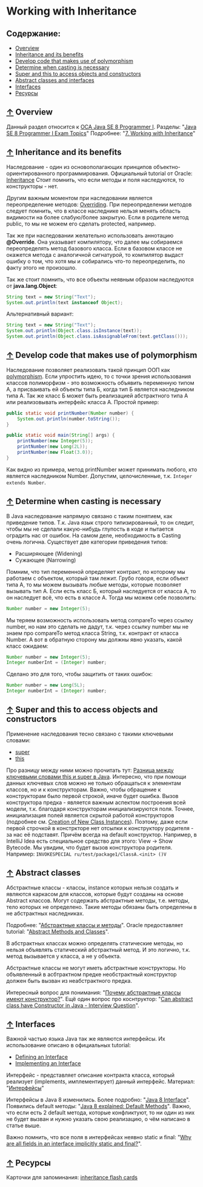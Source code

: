 # <a name="Home"></a> Working with Inheritance

## Содержание:
- [Overview](#Overview)
- [Inheritance and its benefits](#InheritanceAndBenefits)
- [Develop code that makes use of polymorphism](#Polymorphizm)
- [Determine when casting is necessary](#Casting)
- [Super and this to access objects and constructors](#SuperAndThis)
- [Abstract classes and interfaces](#Abstract)
- [Interfaces](#Interfaces)
- [Ресурсы](#Resources)

## [↑](#Home) <a name="Overview"></a> Overview
Данный раздел относится к [OCA Java SE 8 Programmer I](http://education.oracle.com/pls/web_prod-plq-dad/db_pages.getpage?page_id=5001&get_params=p_exam_id:1Z0-808).
Разделы: "[Java SE 8 Programmer I Exam Topics](https://docs.oracle.com/javase/tutorial/extra/certification/javase-8-programmer1.html#inheritance)"
Подробнее: "[7. Working with Inheritance](http://javacertification.wikidot.com/inheritance)"

## [↑](#Home) <a name="InheritanceAndBenefits"></a> Inheritance and its benefits
Наследование - один из основополагающих принципов объектно-ориентированного программирования. Официальный tutorial от Oracle: [Inheritance](https://docs.oracle.com/javase/tutorial/java/IandI/subclasses.html)
Стоит помнить, что если методы и поля наследуются, то конструкторы - нет.

Другим важным моментом при наследовании является переопределение методов: [Overriding](https://docs.oracle.com/javase/tutorial/java/IandI/override.html).
При переопределении методов следует помнить, что в классе наследнике нельзя менять область видимости на более слабую/более закрытую. Если в родителе метод public, то мы не можем его сделать protected, например.

Так же при наследовании желательно использовать аннотацию **@Override**. Она указывает компилятору, что далее мы собираемся переопределять метод базового класса.
Если в базовом классе не окажется метода с аналогичной сигнатурой, то компилятор выдаст ошибку о том, что хотя мы и собирались что-то переопределить, по факту этого не произошло.

Так же стоит помнить, что все объекты неявным образом наследуются от **java.lang.Object**:
```java
String text = new String("Text");
System.out.println(text instanceof Object);
```
Альтернативный вариант:
```java
String text = new String("Text");
System.out.println(Object.class.isInstance(text));
System.out.println(Object.class.isAssignableFrom(text.getClass()));
```

## [↑](#Home) <a name="Polymorphizm"></a> Develop code that makes use of polymorphism
Наследование позволяет реализовать такой принцип ООП как [polymorphism](https://docs.oracle.com/javase/tutorial/java/IandI/polymorphism.html).
Если упростить идею, то с точки зрения использования классов полиморфизм - это возможность объявить переменную типом А, а присваивать ей объекты типа Б, когда тип Б является наследником типа А.
Так же класс Б может быть реализацией абстрактного типа А или реализовывать интерфейс класса А.
Простой пример:
```java
public static void printNumber(Number number) {
	System.out.println(number.toString());
}

public static void main(String[] args) {
	printNumber(new Integer(5));
	printNumber(new Long(2L));
	printNumber(new Float(3.0));
}
```
Как видно из примера, метод printNumber может принимать любого, кто является наследником Number. Допустим, целочисленные, т.к. ```Integer extends Number```.

## [↑](#Home) <a name="Casting"></a> Determine when casting is necessary
В Java наследование напрямую связано с таким понятием, как приведение типов.
Т.к. Java язык строго типизированный, то он следит, чтобы мы не сделали какую-нибудь глупость в коде и пытается оградить нас от ошибок.
На самом деле, необходимость в Casting очень логична.
Существует две категории приведения типов:
- Расширяющее (Widening)
- Сужающее (Narrowing)

Помним, что тип переменной определяет контракт, по которому мы работаем с объектом, который там лежит. Грубо говоря, если объект типа А, то мы можем вызывать любые методы, которые позволяет вызывать тип А.
Если есть класс Б, который наследуется от класса А, то он наследует всё, что есть в классе А. Тогда мы можем себе позволить:
```java
Number number = new Integer(5);
```
Мы теряем возможность использовать метод compareTo через ссылку number, но нам это сделать не дадут, т.к. через ссылку number мы не знаем про compareTo метод класса String, т.к. контракт от класса Number.
А вот в обратную сторону мы должны явно указать, какой класс ожидаем:
```java
Number number = new Integer(5);
Integer numberInt = (Integer) number;
```
Сделано это для того, чтобы защитить от таких ошибок:
```java
Number number = new Long(5L);
Integer numberInt = (Integer) number;
```

## [↑](#Home) <a name="SuperAndThis"></a> Super and this to access objects and constructors
Применение наследования тесно связано с такими ключевыми словами:
- [super](https://docs.oracle.com/javase/tutorial/java/IandI/super.html)
- [this](https://docs.oracle.com/javase/tutorial/java/javaOO/thiskey.html)

Про разницу между ними можно прочитать тут: [Разница между ключевыми словами this и super в Java](http://info.javarush.ru/grishin/2015/03/31/Разница-между-ключевыми-словами-this-и-super-в-Java.html).
Интересно, что при помощи данных ключевых слов можно не только обращаться к элементам классов, но и к конструкторам. Важно, чтобы обращение к конструкторам было первой строкой, иначе будет ошибка.
Вызов конструктора предка - является важным аспектом построения всей модели, т.к. благодаря конструкторам инициализируются поля. Точнее, инициализация полей является скрытой работой конструкторов (подробнее см. [Creation of New Class Instances](https://docs.oracle.com/javase/specs/jls/se7/html/jls-12.html#jls-12.5)).
Поэтому, даже если первой строчкой в констркторе нет отсылки к конструктору родителя - за нас её подставят. Причём всегда на default конструктор.
Например, в IntelliJ Idea есть специальное средство для этого: View -> Show Bytecode. Мы увидим, что будет вызов конструктора родителя.
Например: ```INVOKESPECIAL ru/test/package1/ClassA.<init> ()V```

## [↑](#Home) <a name="Abstract"></a> Abstract classes
Абстрактные классы - классы, instance которых нельзя создать и являются каркасом для классов, которые будут созданы на основе Abstract классов.
Могут содержать абстрактные методы, т.е. методы, тело которых не определено. Такие методы обязаны быть определены в не абстрактных наследниках.

Подробнее: "[Абстрактные классы и методы](http://kostin.ws/java/java-abstract-and-interfaces.html)".
Oracle предоставляет tutorial: "[Abstract Methods and Classes](https://docs.oracle.com/javase/tutorial/java/IandI/abstract.html)".

В абстрактных классах можно определять статические методы, но нельзя объявлять статический абстрактный метод. И это логично, т.к. метод вызывается у класса, а не у объекта.

Абстрактные классы не могут иметь абстрактные конструкторы. Но объявленный в асбтрактном предке необстрактный конструктор должен быть вызван из неабстрактного предка.

Интересный вопрос для понимания: "[Почему абстрактные классы имеют конструктор?](https://stackoverflow.com/questions/2170500/why-do-abstract-classes-in-java-have-constructors)".
Ещё один вопрос про коснтруктор: "[Can abstract class have Constructor in Java - Interview Question](http://www.java67.com/2013/02/can-abstract-class-have-constructor-in-java.html)".

## [↑](#Home) <a name="Interfaces"></a> Interfaces
Важной частью языка Java так же являются интерфейсы.
Их использование описано в официальных tutorial:
- [Defining an Interface](https://docs.oracle.com/javase/tutorial/java/IandI/interfaceDef.html)
- [Implementing an Interface](https://docs.oracle.com/javase/tutorial/java/IandI/usinginterface.html)

Интерфейс - представляет описание контракта класса, который реализует (implements, имплементирует) данный интерфейс.
Материал: "[Интерфейсы](https://metanit.com/java/tutorial/3.7.php)"

Интерфейсы в Java 8 изменились.
Более подробно: "[Java 8 Interface](http://www.journaldev.com/2752/java-8-interface-changes-static-method-default-method)".
Появились default методы: "[Java 8 explained: Default Methods](https://zeroturnaround.com/rebellabs/java-8-explained-default-methods/)".
Важно, что если есть 2 default метода, которые конфликтуют, то ни один из них не будет вызван и нужно указать свою реализацию, о чём написано в статье выше.

Важно помнить, что все поля в интерфейсах неявно static и final: "[Why are all fields in an interface implicitly static and final?](https://stackoverflow.com/questions/1513520/why-are-all-fields-in-an-interface-implicitly-static-and-final)".

## [↑](#Home) <a name="Resources"></a> Ресурсы
Карточки для запоминания: [inheritance flash cards](https://quizlet.com/30047053/oca-java-se-7-inheritance-flash-cards/)